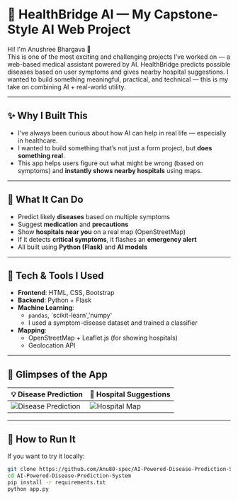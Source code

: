 # 🏥 HealthBridge AI — My Capstone-Style AI Web Project

Hi! I'm Anushree Bhargava 👋  
This is one of the most exciting and challenging projects I’ve worked on — a web-based medical assistant powered by AI.
HealthBridge predicts possible diseases based on user symptoms and gives nearby hospital suggestions. 
I wanted to build something meaningful, practical, and technical — this is my take on combining AI + real-world utility.

---

## ✨ Why I Built This

- I’ve always been curious about how AI can help in real life — especially in healthcare.
- I wanted to build something that’s not just a form project, but **does something real**.
- This app helps users figure out what might be wrong (based on symptoms) and **instantly shows nearby hospitals** using maps.

---

## 🚀 What It Can Do

- Predict likely **diseases** based on multiple symptoms
- Suggest **medication** and **precautions**
- Show **hospitals near you** on a real map (OpenStreetMap)
- If it detects **critical symptoms**, it flashes an **emergency alert**
- All built using **Python (Flask)** and **AI models**

---

## 🔧 Tech & Tools I Used

- **Frontend**: HTML, CSS, Bootstrap
- **Backend**: Python + Flask
- **Machine Learning**: 
  - `pandas`, `scikit-learn','numpy'
  - I used a symptom-disease dataset and trained a classifier
- **Mapping**: 
  - OpenStreetMap + Leaflet.js (for showing hospitals)
  - Geolocation API

---

## 📸 Glimpses of the App

| 💡 Disease Prediction | 🏥 Hospital Suggestions |
|----------------------|-------------------------|
| ![Disease Prediction](screenshots/disease-prediction.png) | ![Hospital Map](screenshots/hospital-map.png) |

---

## 🔄 How to Run It

If you want to try it locally:

```bash
git clone https://github.com/Anu80-spec/AI-Powered-Disease-Prediction-System.git
cd AI-Powered-Disease-Prediction-System
pip install -r requirements.txt
python app.py
